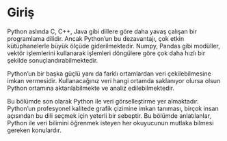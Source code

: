 # Giriş

Python aslında C, C++, Java gibi dillere göre daha yavaş çalışan bir programlama dilidir. Ancak Python’un bu dezavantajı, çok etkin kütüphanelerle büyük ölçüde giderilmektedir. Numpy, Pandas gibi modüller, vektör işlemlerini kullanarak işlemleri döngülere göre çok daha hızlı bir şekilde sonuçlandırabilmektedir. 

Python’un bir başka güçlü yanı da farklı ortamlardan veri çekilebilmesine imkan vermesidir. Kullanacağınız veri hangi ortamda saklanıyor olursa olsun Python ortamına aktarılabilmekte ve analiz edilebilmektedir. 

Bu bölümde son olarak Python ile veri görselleştirme yer almaktadır. Python’un profesyonel kalitede grafik çizimine imkan tanıması, birçok insan açısından bu dili seçmek için yeterli bir sebeptir. 
Bu bölümde anlatılanlar, Python ile veri bilimini öğrenmek isteyen her okuyucunun mutlaka bilmesi gereken konulardır.
